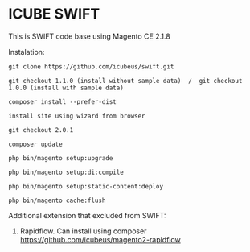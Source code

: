 # ICUBE SWIFT
This is SWIFT code base using Magento CE 2.1.8


Instalation:

    git clone https://github.com/icubeus/swift.git
    
    git checkout 1.1.0 (install without sample data)  /  git checkout 1.0.0 (install with sample data)

    composer install --prefer-dist

    install site using wizard from browser

    git checkout 2.0.1

    composer update

    php bin/magento setup:upgrade

    php bin/magento setup:di:compile

    php bin/magento setup:static-content:deploy

    php bin/magento cache:flush


Additional extension that excluded from SWIFT:

1. Rapidflow. Can install using composer https://github.com/icubeus/magento2-rapidflow
